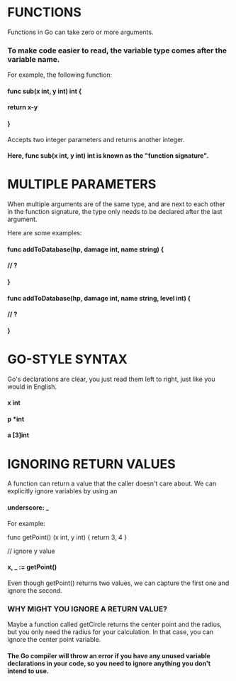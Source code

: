 # FUNCTIONS

Functions in Go can take zero or more arguments.

### To make code easier to read, the variable type comes after the variable name.

For example, the following function:

#### func sub(x int, y int) int {
####  return x-y
#### } 

Accepts two integer parameters and returns another integer.

#### Here, func sub(x int, y int) int is known as the "function signature".

# MULTIPLE PARAMETERS

When multiple arguments are of the same type, and are next to each other in the function signature, the type only needs to be declared after the last argument.

Here are some examples:

#### func addToDatabase(hp, damage int, name string) {
####  // ?
#### }

#### func addToDatabase(hp, damage int, name string, level int) {
####  // ?
#### }

# GO-STYLE SYNTAX

Go's declarations are clear, you just read them left to right, just like you would in English.

#### x int
#### p *int
#### a [3]int

# IGNORING RETURN VALUES

A function can return a value that the caller doesn't care about. We can explicitly ignore variables by using an 
#### underscore: _

For example:

func getPoint() (x int, y int) {
  return 3, 4
}

// ignore y value
#### x, _ := getPoint()

Even though getPoint() returns two values, we can capture the first one and ignore the second.

### WHY MIGHT YOU IGNORE A RETURN VALUE?

Maybe a function called getCircle returns the center point and the radius, but you only need the radius for your calculation. In that case, you can ignore the center point variable.

#### The Go compiler will throw an error if you have any unused variable declarations in your code, so you need to ignore anything you don't intend to use.